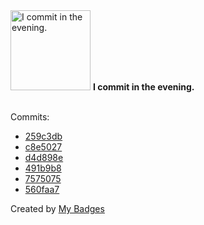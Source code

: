 <img src="https://my-badges.github.io/my-badges/evening-commits.png" alt="I commit in the evening." title="I commit in the evening." width="128">
<strong>I commit in the evening.</strong>
<br><br>

Commits:

- <a href="https://github.com/andrewjswan/mediaportal-grabber-test/commit/259c3db2db2a7ec9f4f4af2f38ff76d8e7fbdfcf">259c3db</a>
- <a href="https://github.com/andrewjswan/mediaportal-grabber-test/commit/c8e5027152d5511636de4a85cbb970961bff2849">c8e5027</a>
- <a href="https://github.com/andrewjswan/mediaportal-titan-mepo-theme/commit/d4d898ecbd1d6438235084cfa4fc4f8202edded0">d4d898e</a>
- <a href="https://github.com/andrewjswan/mediaportal-titan-mepo-theme/commit/491b9b8acb3af73deca6dc1254ccf539835f2ae7">491b9b8</a>
- <a href="https://github.com/andrewjswan/mediaportal.images.weather/commit/757507597c767f96f365859dc178c81d3eeca651">7575075</a>
- <a href="https://github.com/andrewjswan/mediaportal.images.studios/commit/560faa783367a354e1b1b4480f423de25069c278">560faa7</a>


Created by <a href="https://github.com/my-badges/my-badges">My Badges</a>